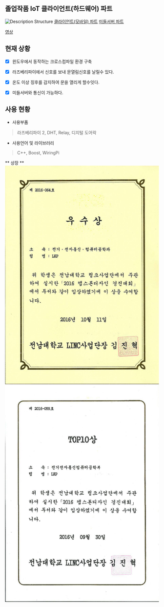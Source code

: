 
## **졸업작품 IoT 클라이언트(하드웨어) 파트**  ##

![Description Structure](https://lh3.googleusercontent.com/-bIE6zNLbvns/Vzd_O2lf-9I/AAAAAAAAAX0/iqZXqO0nkQE8bvQbktBtKTtDf_5uEV9qgCLcB/s0/%25EC%25BA%25A1%25EC%25B2%2598.PNG "캡처.PNG")
[클라이언트(모바일) 파트](https://github.com/qkrcjfgus33/SmartDoorlockApp)
[미들서버 파트](https://github.com/qkrcjfgus33/SmartDoorlockServer)

[영상](https://www.youtube.com/watch?v=iwZd33AJnL4)

**현재 상황**
----------
- [x]  윈도우에서 동작하는  크로스컴파일 환경 구축
- [x]  라즈베리파이에서 신호를 보내 문열림신호를 날릴수 있다.
- [x]  온도 이상 징후를 감지하여 문을 열리게 할수잇다.
- [x] 미들서버와 통신이 가능하다.
  

**사용 현황**
----------
 - 사용부품
 > 라즈베리파이 2, DHT, Relay, 디지털 도어락 
 
 - 사용언어 및 라이브러리
>  C++, Boost, WiringPi

 ** 상장 **
 ![](photo_2017-02-20_08-56-47.jpg)
 ![Top10](photo_2017-02-20_08-56-57.jpg)
